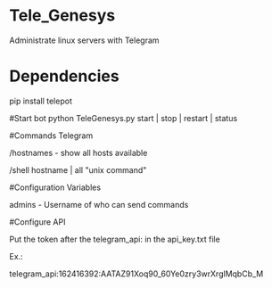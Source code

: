 # Tele_Genesys
Administrate linux servers with Telegram

# Dependencies
pip install telepot

#Start bot
python TeleGenesys.py start | stop | restart | status

#Commands Telegram

/hostnames - show all hosts available

/shell hostname | all "unix command"

#Configuration Variables

admins - Username of who can send commands

#Configure API

Put the token after the telegram_api: in the api_key.txt file

Ex.:

telegram_api:162416392:AATAZ91Xoq90_60Ye0zry3wrXrglMqbCb_M

